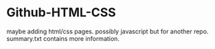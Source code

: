 # Github-HTML-CSS
maybe adding html/css pages.
possibly javascript but for another repo.
summary.txt contains more information.